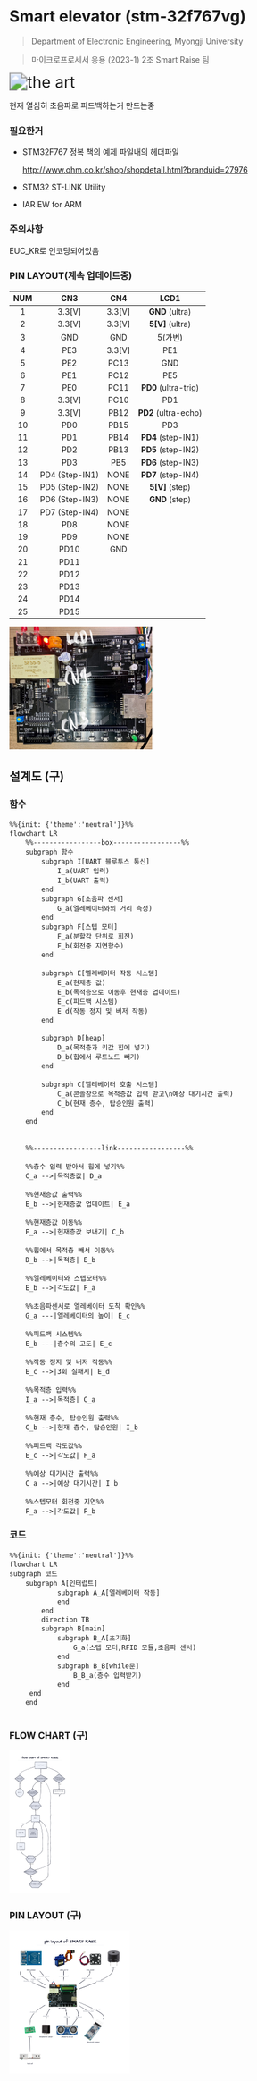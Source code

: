 # Smart elevator (stm-32f767vg)

>  Department of Electronic Engineering, Myongji University

> 마이크로프로세서 응용 (2023-1) 2조 Smart Raise 팀 

<img src="https://user-images.githubusercontent.com/121929511/239415448-8a39d0a1-36a8-4f10-b830-5be6ff8bd272.gif" alt="the art" style="zoom:200%;" />

현재 열심히 초음파로 피드백하는거 만드는중

### 필요한거

* STM32F767 정복 책의 예제 파일내의 헤더파일

  http://www.ohm.co.kr/shop/shopdetail.html?branduid=27976

* STM32 ST-LINK Utility
* IAR EW for ARM

### 주의사항

EUC_KR로 인코딩되어있음

### PIN LAYOUT(계속 업데이트중)

| NUM  |      CN3       |  CN4   |         LCD1         |
| :--: | :------------: | :----: | :------------------: |
|  1   |     3.3[V]     | 3.3[V] |   **GND** (ultra)    |
|  2   |     3.3[V]     | 3.3[V] |   **5[V]** (ultra)   |
|  3   |      GND       |  GND   |       5(가변)        |
|  4   |      PE3       | 3.3[V] |         PE1          |
|  5   |      PE2       |  PC13  |         GND          |
|  6   |      PE1       |  PC12  |         PE5          |
|  7   |      PE0       |  PC11  | **PD0** (ultra-trig) |
|  8   |     3.3[V]     |  PC10  |         PD1          |
|  9   |     3.3[V]     |  PB12  | **PD2** (ultra-echo) |
|  10  |      PD0       |  PB15  |         PD3          |
|  11  |      PD1       |  PB14  |  **PD4** (step-IN1)  |
|  12  |      PD2       |  PB13  |  **PD5** (step-IN2)  |
|  13  |      PD3       |  PB5   |  **PD6** (step-IN3)  |
|  14  | PD4 (Step-IN1) |  NONE  |  **PD7** (step-IN4)  |
|  15  | PD5 (Step-IN2) |  NONE  |   **5[V]** (step)    |
|  16  | PD6 (Step-IN3) |  NONE  |    **GND** (step)    |
|  17  | PD7 (Step-IN4) |  NONE  |                      |
|  18  |      PD8       |  NONE  |                      |
|  19  |      PD9       |  NONE  |                      |
|  20  |      PD10      |  GND   |                      |
|  21  |      PD11      |        |                      |
|  22  |      PD12      |        |                      |
|  23  |      PD13      |        |                      |
|  24  |      PD14      |        |                      |
|  25  |      PD15      |        |                      |

<img src="./description/image/CN3_CN4_LCD1.jpg" alt="CN3_CN4_LCD1" style="zoom:25%;" />

## 설계도 (구)

### 함수

```mermaid
%%{init: {'theme':'neutral'}}%%
flowchart LR
	%%-----------------box-----------------%%
	subgraph 함수
		subgraph I[UART 블루투스 통신]
			I_a(UART 입력)
			I_b(UART 출력)
		end	
		subgraph G[초음파 센서]
			G_a(엘레베이터와의 거리 측정)
		end	
		subgraph F[스텝 모터]
			F_a(분할각 단위로 회전)
			F_b(회전중 지연함수)
		end
	
		subgraph E[엘레베이터 작동 시스템]
			E_a(현재층 값)
			E_b(목적층으로 이동후 현재층 업데이트)
			E_c(피드백 시스템)
			E_d(작동 정지 및 버저 작동)
		end
	
		subgraph D[heap]
			D_a(목적층과 키값 힙에 넣기)
			D_b(힙에서 루트노드 빼기)
		end
	
		subgraph C[엘레베이터 호출 시스템]
			C_a(콘솔창으로 목적층값 입력 받고\n예상 대기시간 출력)
			C_b(현재 층수, 탑승인원 출력)
		end
	end
	
	
	%%-----------------link-----------------%%
	
	%%층수 입력 받아서 힙에 넣기%%
	C_a -->|목적층값| D_a 
	
	%%현재층값 출력%%
	E_b -->|현재층값 업데이트| E_a
    
    %%현재층값 이동%%
    E_a -->|현재층값 보내기| C_b
	
	%%힙에서 목적층 빼서 이동%%
	D_b -->|목적층| E_b
	
	%%엘레베이터와 스텝모터%%
	E_b -->|각도값| F_a
	
	%%초음파센서로 엘레베이터 도착 확인%%
	G_a ---|엘레베이터의 높이| E_c
	
	%%피드백 시스템%%
	E_b ---|층수의 고도| E_c 
	
	%%작동 정지 및 버저 작동%%
	E_c -->|3회 실패시| E_d
	
	%%목적층 입력%%
	I_a -->|목적층| C_a
	
	%%현재 층수, 탑승인원 출력%%
	C_b -->|현재 층수, 탑승인원| I_b
	
	%%피드백 각도값%%
	E_c -->|각도값| F_a
	
	%%예상 대기시간 출력%%
	C_a -->|예상 대기시간| I_b
	
	%%스텝모터 회전중 지연%%
	F_a -->|각도값| F_b
```

### 코드

```mermaid
%%{init: {'theme':'neutral'}}%%
flowchart LR
subgraph 코드
	subgraph A[인터럽트]
			subgraph A_A[엘레베이터 작동]
			end
		end
		direction TB
		subgraph B[main]
			subgraph B_A[초기화]
				G_a(스텝 모터,RFID 모듈,초음파 센서)
			end
			subgraph B_B[while문]
				B_B_a(층수 입력받기)
			end
   	 end
	end
	
```



### FLOW CHART (구)

<img src="./description/image/flowchart.png" alt="flowchart" style="zoom: 25%;" />

### PIN LAYOUT (구)

<img src="./description/image/module.png" alt="module" style="zoom:25%;" />
